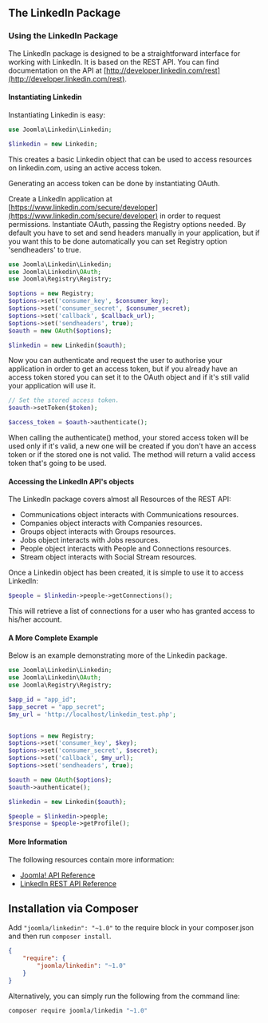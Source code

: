 ## The LinkedIn Package

### Using the LinkedIn Package

The LinkedIn package is designed to be a straightforward interface for working with LinkedIn. It is based on the REST API. You can find documentation on the API at [http://developer.linkedin.com/rest](http://developer.linkedin.com/rest).

#### Instantiating Linkedin

Instantiating Linkedin is easy:

```php
use Joomla\Linkedin\Linkedin;

$linkedin = new Linkedin;
```

This creates a basic Linkedin object that can be used to access resources on linkedin.com, using an active access token.

Generating an access token can be done by instantiating OAuth.

Create a LinkedIn application at [https://www.linkedin.com/secure/developer](https://www.linkedin.com/secure/developer) in order to request permissions.
Instantiate OAuth, passing the Registry options needed. By default you have to set and send headers manually in your application, but if you want this to be done automatically you can set Registry option 'sendheaders' to true.

```php
use Joomla\Linkedin\Linkedin;
use Joomla\Linkedin\OAuth;
use Joomla\Registry\Registry;

$options = new Registry;
$options->set('consumer_key', $consumer_key);
$options->set('consumer_secret', $consumer_secret);
$options->set('callback', $callback_url);
$options->set('sendheaders', true);
$oauth = new OAuth($options);

$linkedin = new Linkedin($oauth);
```

Now you can authenticate and request the user to authorise your application in order to get an access token, but if you already have an access token stored you can set it to the OAuth object and if it's still valid your application will use it.

```php
// Set the stored access token.
$oauth->setToken($token);

$access_token = $oauth->authenticate();
```

When calling the authenticate() method, your stored access token will be used only if it's valid, a new one will be created if you don't have an access token or if the stored one is not valid. The method will return a valid access token that's going to be used.

#### Accessing the LinkedIn API's objects

The LinkedIn package covers almost all Resources of the REST API:
* Communications object interacts with Communications resources.
* Companies object interacts with Companies resources.
* Groups object interacts with Groups resources.
* Jobs object interacts with Jobs resources.
* People object interacts with People and Connections resources.
* Stream object interacts with Social Stream resources.

Once a Linkedin object has been created, it is simple to use it to access LinkedIn:

```php
$people = $linkedin->people->getConnections();
```

This will retrieve a list of connections for a user who has granted access to his/her account.

#### A More Complete Example

Below is an example demonstrating more of the Linkedin package.

```php
use Joomla\Linkedin\Linkedin;
use Joomla\Linkedin\OAuth;
use Joomla\Registry\Registry;

$app_id = "app_id";
$app_secret = "app_secret";
$my_url = 'http://localhost/linkedin_test.php';


$options = new Registry;
$options->set('consumer_key', $key);
$options->set('consumer_secret', $secret);
$options->set('callback', $my_url);
$options->set('sendheaders', true);

$oauth = new OAuth($options);
$oauth->authenticate();

$linkedin = new Linkedin($oauth);

$people = $linkedin->people;
$response = $people->getProfile();
```

#### More Information

The following resources contain more information:
* [Joomla! API Reference](http://api.joomla.org)
* [LinkedIn REST API Reference](http://developer.linkedin.com/rest)


## Installation via Composer

Add `"joomla/linkedin": "~1.0"` to the require block in your composer.json and then run `composer install`.

```json
{
	"require": {
		"joomla/linkedin": "~1.0"
	}
}
```

Alternatively, you can simply run the following from the command line:

```sh
composer require joomla/linkedin "~1.0"
```
